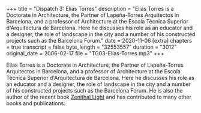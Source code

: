 +++
title = "Dispatch 3: Elías Torres"
description = "Elias Torres is a Doctorate in Architecture, the Partner of Lapeña-Torres Arquitectos in Barcelona, and a professor of Architecture at the Escola Tècnica Superior d'Arquitectura de Barcelona. Here he discusses his role as an educator and a designer, the role of landscape in the city and a number of his constructed projects such as the Barcelona Forum."
date = 2020-11-06
[extra]
chapters = true
transcript = false
byte_length = "32553557"
duration = "3012"
original_date = 2006-02-17
file = "TG03-Elias-Torres.mp3"
+++

Elias Torres is a Doctorate in Architecture, the Partner of Lapeña-Torres Arquitectos in Barcelona, and a professor of Architecture at the Escola Tècnica Superior d'Arquitectura de Barcelona. Here he discusses his role as an educator and a designer, the role of landscape in the city and a number of his constructed projects such as the Barcelona Forum. He is also the author of the recent book [Zenithal Light](https://www.worldcat.org/title/zenithal-light/oclc/957357683) and has contributed to many other books and publications.
